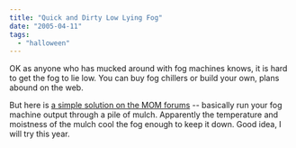 ```yaml
---
title: "Quick and Dirty Low Lying Fog"
date: "2005-04-11"
tags: 
  - "halloween"
---
```


OK as anyone who has mucked around with fog machines knows, it is hard to get the fog to lie low. You can buy fog chillers or build your own, plans abound on the web.

But here is [a simple solution on the MOM forums](http://www.methodzofmadness.com/php/smf/index.php?topic=1391.new#new) -- basically run your fog machine output through a pile of mulch. Apparently the temperature and moistness of the mulch cool the fog enough to keep it down. Good idea, I will try this year.

